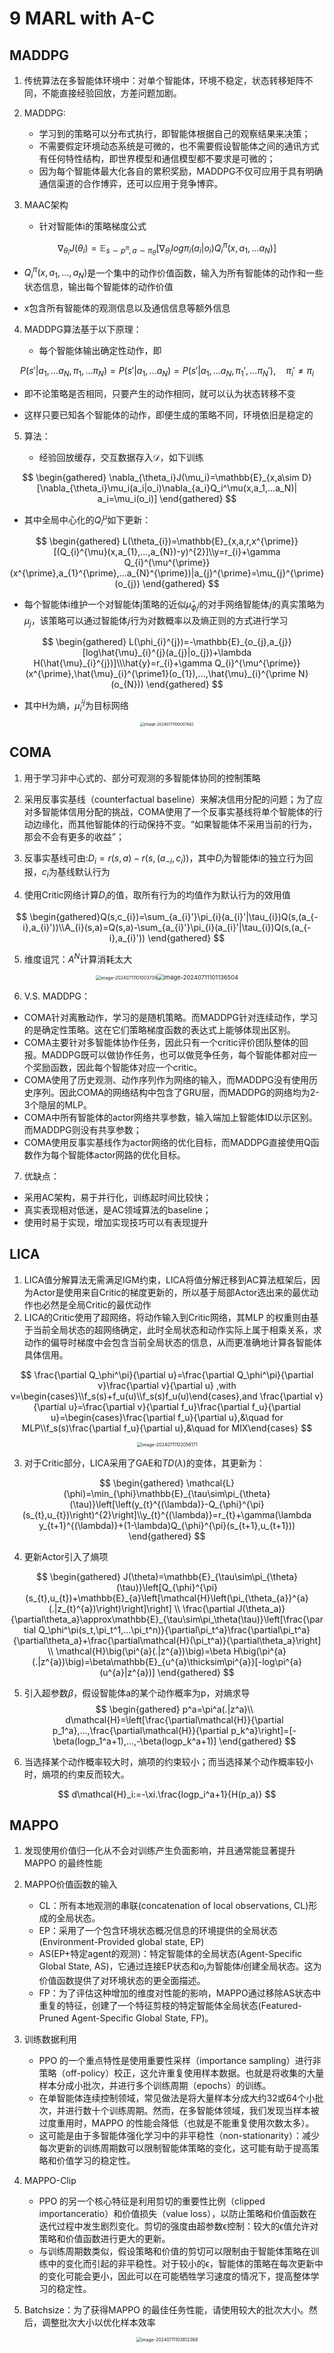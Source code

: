 # 9 MARL with A-C

## MADDPG

1. 传统算法在多智能体环境中：对单个智能体，环境不稳定，状态转移矩阵不同，不能直接经验回放，方差问题加剧。

2. MADDPG:

   - 学习到的策略可以分布式执行，即智能体根据自己的观察结果来决策；
   - 不需要假定环境动态系统是可微的，也不需要假设智能体之间的通讯方式有任何特性结构，即世界模型和通信模型都不要求是可微的；
   - 因为每个智能体最大化各自的累积奖励，MADDPG不仅可应用于具有明确通信渠道的合作博弈，还可以应用于竞争博弈。

3. MAAC架构

   - 针对智能体i的策略梯度公式

$$
     \nabla_{\theta_i}J(\theta_i)=\mathbb{E}_{s\sim p^\pi,a\sim\pi_\theta}[\nabla_{\theta_i}log\pi_i(a_i|o_i)Q_i^\pi(x,a_1,...a_N)]
$$

   - $Q^\pi_i(x,a_1,\dots,a_N)$是一个集中的动作价值函数，输入为所有智能体的动作和一些状态信息，输出每个智能体的动作价值

   - x包含所有智能体的观测信息以及通信信息等额外信息

4. MADDPG算法基于以下原理：

   - 每个智能体输出确定性动作，即
   
$$
     P(s'|a_1,...a_N,\pi_1,...\pi_N)=P(s'|a_1,...a_N)=P(s'|a_1,...a_N,\pi_1',...\pi_N'),\quad\pi_i'\neq\pi_i
$$

   - 即不论策略是否相同，只要产生的动作相同，就可以认为状态转移不变

   - 这样只要已知各个智能体的动作，即便生成的策略不同，环境依旧是稳定的

5. 算法：

   - 经验回放缓存，交互数据存入$\mathcal{D}$，如下训练

$$
   \begin{gathered}
   \nabla_{\theta_i}J(\mu_i)=\mathbb{E}_{x,a\sim D}[\nabla_{\theta_i}\mu_i(a_i|o_i)\nabla_{a_i}Q_i^\mu(x,a_1,...a_N)| a_i=\mu_i(o_i)]
   \end{gathered}
$$

   - 其中全局中心化的$Q_i^\mu$如下更新：

$$
   \begin{gathered}
   L(\theta_{i})=\mathbb{E}_{x,a,r,x^{\prime}}[(Q_{i}^{\mu}(x,a_{1},...,a_{N})-y)^{2}]\\y=r_{i}+\gamma Q_{i}^{\mu^{\prime}}(x^{\prime},a_{1}^{\prime},...a_{N}^{\prime})|a_{j}^{\prime}=\mu_{j}^{\prime}(o_{j})
   \end{gathered}
$$

   - 每个智能体i维护一个对智能体j策略的近似$\hat{\mu}_{\phi_i^j}$​的对手网络智能体𝑗的真实策略为$\mu_j$，该策略可以通过智能体𝑗行为对数概率以及熵正则的方式进行学习

$$
     \begin{gathered}
     L(\phi_{i}^{j})=-\mathbb{E}_{o_{j},a_{j}}[log\hat{\mu}_{i}^{j}(a_{j}|o_{j})+\lambda H(\hat{\mu}_{i}^{j})]\\\hat{y}=r_{i}+\gamma Q_{i}^{\mu^{\prime}}(x^{\prime},\hat{\mu}_{i}^{\prime1}(o_{1}),...,\hat{\mu}_{i}^{\prime N}(o_{N}))
     \end{gathered}
$$
     
   - 其中H为熵，$\hat{\mu}_i^{'j}$为目标网络

<div align="center"><img src="https://pixe1ran9e.oss-cn-hangzhou.aliyuncs.com/image-20240711100007662.png" alt="image-20240711100007662" style="zoom: 43%;" /></div>

## COMA

1. 用于学习非中心式的、部分可观测的多智能体协同的控制策略
2. 采用反事实基线（counterfactual baseline）来解决信用分配的问题；为了应对多智能体信用分配的挑战，COMA使用了一个反事实基线将单个智能体的行动边缘化，而其他智能体的行动保持不变。“如果智能体不采用当前的行为，那会不会有更多的收益”；

3. 反事实基线可由:$D_i=r(s,a)-r(s,(a_{-i},c_i))$，其中$D_i$为智能体i的独立行为回报，$c_i$为基线默认行为

4. 使用Critic网络计算$D_i$的值，取所有行为的均值作为默认行为的效用值

$$
\begin{gathered}Q(s,c_{i})=\sum_{a_{i}'}\pi_{i}(a_{i}'|\tau_{i})Q(s,(a_{-i},a_{i}'))\\A_{i}(s,a)=Q(s,a)-\sum_{a_{i}'}\pi_{i}(a_{i}'|\tau_{i})Q(s,(a_{-i},a_{i}'))
\end{gathered}
$$

5. 维度诅咒：$A^N$计算消耗太大

<div align="center"><img src="https://pixe1ran9e.oss-cn-hangzhou.aliyuncs.com/image-20240711101003739.png" alt="image-20240711101003739" style="zoom:50%;" /><img src="https://pixe1ran9e.oss-cn-hangzhou.aliyuncs.com/image-20240711101136504.png" alt="image-20240711101136504" style="zoom:67%;" /></div>

6. V.S. MADDPG：

- COMA针对离散动作，学习的是随机策略。而MADDPG针对连续动作，学习的是确定性策略。这在它们策略梯度函数的表达式上能够体现出区别。
- COMA主要针对多智能体协作任务，因此只有一个critic评价团队整体的回报。MADDPG既可以做协作任务，也可以做竞争任务，每个智能体都对应一个奖励函数，因此每个智能体对应一个critic。
- COMA使用了历史观测、动作序列作为网络的输入，而MADDPG没有使用历史序列。因此COMA的网络结构中包含了GRU层，而MADDPG的网络均为2-3个隐层的MLP。
- COMA中所有智能体的actor网络共享参数，输入端加上智能体ID以示区别。而MADDPG则没有共享参数；
- COMA使用反事实基线作为actor网络的优化目标，而MADDPG直接使用Q函数作为每个智能体actor网路的优化目标。

7. 优缺点：

- 采用AC架构，易于并行化，训练起时间比较快；
- 真实表现相对低迷，是AC领域算法的baseline；
- 使用时易于实现，增加实现技巧可以有表现提升

## LICA

1. LICA值分解算法无需满足IGM约束，LICA将值分解迁移到AC算法框架后，因为Actor是使用来自Critic的梯度更新的，所以基于局部Actor选出来的最优动作也必然是全局Critic的最优动作
2. LICA的Critic使用了超网络，将动作输入到Critic网络，其MLP 的权重则由基于当前全局状态的超网络确定，此时全局状态和动作实际上属于相乘关系，求动作的偏导时梯度中会包含当前全局状态的信息，从而更准确地计算各智能体具体信用。

$$
\frac{\partial Q_\phi^\pi}{\partial u}=\frac{\partial Q_\phi^\pi}{\partial v}\frac{\partial v}{\partial u} ,with v=\begin{cases}\\f_s(s)+f_u(u)\\f_s(s)f_u(u)\end{cases},and \frac{\partial v}{\partial u}=\frac{\partial v}{\partial f_u}\frac{\partial f_u}{\partial u}=\begin{cases}\frac{\partial f_u}{\partial u},&\quad for MLP\\f_s(s)\frac{\partial f_u}{\partial u},&\quad for MIX\end{cases}
$$

<div align="center"><img src="https://pixe1ran9e.oss-cn-hangzhou.aliyuncs.com/image-20240711102056171.png" alt="image-20240711102056171" style="zoom:50%;" /></div>

3. 对于Critic部分，LICA采用了GAE和$TD(\lambda)$的变体，其更新为：

$$
\begin{gathered}
\mathcal{L}(\phi)=\min_{\phi}\mathbb{E}_{\tau\sim\pi_{\theta}(\tau)}\left[\left(y_{t}^{(\lambda)}-Q_{\phi}^{\pi}(s_{t},u_{t})\right)^{2}\right]\\y_{t}^{(\lambda)}=r_{t}+\gamma(\lambda y_{t+1}^{(\lambda)}+(1-\lambda)Q_{\phi}^{\pi}(s_{t+1},u_{t+1}))
\end{gathered}
$$

4. 更新Actor引入了熵项

$$
\begin{gathered}
J(\theta)=\mathbb{E}_{\tau\sim\pi_{\theta}(\tau)}\left[Q_{\phi}^{\pi}(s_{t},u_{t})+\mathbb{E}_{a}\left[\mathcal{H}\left(\pi_{\theta_{a}}^{a}(.|z_{t}^{a})\right)\right]\right] \\
\frac{\partial J(\theta_a)}{\partial\theta_a}\approx\mathbb{E}_{\tau\sim\pi_\theta(\tau)}\left[\frac{\partial Q_\phi^\pi(s_t,\pi_t^1,...\pi_t^n)}{\partial\pi_t^a}\frac{\partial\pi_t^a}{\partial\theta_a}+\frac{\partial\mathcal{H}(\pi_t^a)}{\partial\theta_a}\right] \\
\mathcal{H}\big(\pi^{a}(.|z^{a})\big)=\beta H\big(\pi^{a}(.|z^{a})\big)=\beta\mathbb{E}_{u^{a}\thicksim\pi^{a}}[-log\pi^{a}(u^{a}|z^{a})] 
\end{gathered}
$$

5. 引入超参数$\beta$，假设智能体a的某个动作概率为p，对熵求导
   $$
   \begin{gathered}
   p^a=\pi^a(.|z^a)\\
   d\mathcal{H}=\left[\frac{\partial\mathcal{H}}{\partial p_1^a},...,\frac{\partial\mathcal{H}}{\partial p_k^a}\right]=[-\beta(logp_1^a+1),...,-\beta(logp_k^a+1)]
   \end{gathered}
   $$
   
6. 当选择某个动作概率较大时，熵项的约束较小；而当选择某个动作概率较小时，熵项的约束反而较大。

$$
d\mathcal{H}_i:=-\xi.\frac{logp_i^a+1}{H(p_a)}
$$

## MAPPO

1. 发现使用价值归一化从不会对训练产生负面影响，并且通常能显著提升MAPPO 的最终性能

2. MAPPO价值函数的输入
   - CL：所有本地观测的串联(concatenation of local observations, CL)形成的全局状态。
   - EP：采用了一个包含环境状态概况信息的环境提供的全局状态(Environment-Provided global state, EP)
   - AS(EP+特定agent的观测)：特定智能体的全局状态(Agent-Specific Global State, AS)，它通过连接EP状态和$o_i$为智能体$i$创建全局状态。这为价值函数提供了对环境状态的更全面描述。
   - FP：为了评估这种增加的维度对性能的影响，MAPPO通过移除AS状态中重复的特征，创建了一个特征剪枝的特定智能体全局状态(Featured-Pruned Agent-Specific Global State, FP)。

3. 训练数据利用
   - PPO 的一个重点特性是使用重要性采样（importance sampling）进行非策略（off-policy）校正，这允许重复使用样本数据。也就是将收集的大量样本分成小批次，并进行多个训练周期（epochs）的训练。
   - 在单智能体连续控制领域，常见做法是将大量样本分成大约32或64个小批次，并进行数十个训练周期。然而，在多智能体领域，我们发现当样本被过度重用时，MAPPO 的性能会降低（也就是不能重复使用次数太多）。
   - 这可能是由于多智能体强化学习中的非平稳性（non-stationarity）：减少每次更新的训练周期数可以限制智能体策略的变化，这可能有助于提高策略和价值学习的稳定性。

4. MAPPO-Clip
   - PPO 的另一个核心特征是利用剪切的重要性比例（clipped importanceratio）和价值损失（value loss），以防止策略和价值函数在迭代过程中发生剧烈变化。剪切的强度由超参数ϵ控制：较大的ϵ值允许对策略和价值函数进行更大的更新。
   - 与训练周期数类似，假设策略和价值的剪切可以限制由于智能体策略在训练中的变化而引起的非平稳性。对于较小的ϵ，智能体的策略在每次更新中的变化可能会更小，因此可以在可能牺牲学习速度的情况下，提高整体学习的稳定性。

5. Batchsize：为了获得MAPPO 的最佳任务性能，请使用较大的批次大小。然后，调整批次大小以优化样本效率

<div align="center"><img src="https://pixe1ran9e.oss-cn-hangzhou.aliyuncs.com/image-20240711103812368.png" alt="image-20240711103812368" style="zoom: 50%;" /></div>